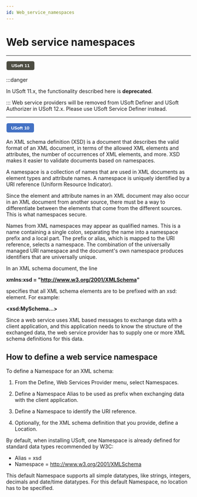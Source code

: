 ```yaml
---
id: Web_service_namespaces
---
```


# Web service namespaces

----

![](./assets/ce23356b-05b0-4dc7-839e-3bc29b317664.png)




:::danger

In USoft 11.x, the functionality described here is **deprecated**.

:::
Web service providers will be removed from USoft Definer and USoft Authorizer in USoft 12.x. Please use USoft Service Definer instead.

----

![](./assets/8da989b4-0598-470f-ab26-cc0a3ca4ea6a.png)



An XML schema definition (XSD) is a document that describes the valid format of an XML document, in terms of the allowed XML elements and attributes, the number of occurrences of XML elements, and more. XSD makes it easier to validate documents based on namespaces.

A namespace is a collection of names that are used in XML documents as element types and attribute names. A namespace is uniquely identified by a URI reference (Uniform Resource Indicator).

Since the element and attribute names in an XML document may also occur in an XML document from another source, there must be a way to differentiate between the elements that come from the different sources. This is what namespaces secure.

Names from XML namespaces may appear as qualified names. This is a name containing a single colon, separating the name into a namespace prefix and a local part. The prefix or alias, which is mapped to the URI reference, selects a namespace. The combination of the universally managed URI namespace and the document's own namespace produces identifiers that are universally unique.

In an XML schema document, the line

**xmlns:xsd = "http://www.w3.org/2001/XMLSchema"**

specifies that all XML schema elements are to be prefixed with an xsd: element. For example:

**\<xsd:MySchema...\>**

Since a web service uses XML based messages to exchange data with a client application, and this application needs to know the structure of the exchanged data, the web service provider has to supply one or more XML schema definitions for this data.

## How to define a web service namespace

To define a Namespace for an XML schema:

1. From the Define, Web Services Provider menu, select Namespaces.

2. Define a Namespace Alias to be used as prefix when exchanging data with the client application.

3. Define a Namespace to identify the URI reference.

4. Optionally, for the XML schema definition that you provide, define a Location.

By default, when installing USoft, one Namespace is already defined for standard data types recommended by W3C:

- Alias = xsd
- Namespace = http://www.w3.org/2001/XMLSchema

This default Namespace supports all simple datatypes, like strings, integers, decimals and date/time datatypes. For this default Namespace, no location has to be specified.

 

 